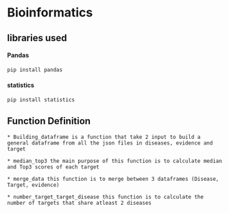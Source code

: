 # Bioinformatics

## libraries used

#### Pandas

```bash
pip install pandas
```
#### statistics

```bash
pip install statistics
```

## Function Definition

    * Building_dataframe is a function that take 2 input to build a general dataframe from all the json files in diseases, evidence and target

    * median_top3 the main purpose of this function is to calculate median and Top3 scores of each target

    * merge_data this function is to merge between 3 dataframes (Disease, Target, evidence)

    * number_target_target_disease this function is to calculate the number of targets that share atleast 2 diseases